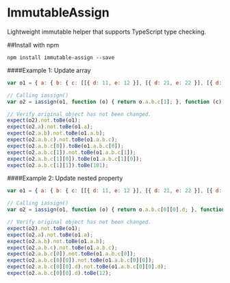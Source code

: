 # ImmutableAssign
Lightweight immutable helper that supports TypeScript type checking.

##Install with npm

    npm install immutable-assign --save

####Example 1: Update array

```javascript
var o1 = { a: { b: { c: [[{ d: 11, e: 12 }], [{ d: 21, e: 22 }], [{ d: 31, e: 32 }]] } } };

// Calling iassign()
var o2 = iassign(o1, function (o) { return o.a.b.c[1]; }, function (c) { c.push(101); return c; });

// Verify original object has not been changed.
expect(o2).not.toBe(o1);
expect(o2.a).not.toBe(o1.a);
expect(o2.a.b).not.toBe(o1.a.b);
expect(o2.a.b.c).not.toBe(o1.a.b.c);
expect(o2.a.b.c[0]).toBe(o1.a.b.c[0]);
expect(o2.a.b.c[1]).not.toBe(o1.a.b.c[1]);
expect(o2.a.b.c[1][0]).toBe(o1.a.b.c[1][0]);
expect(o2.a.b.c[1][1]).toBe(101);
```

####Example 2: Update nested property

```javascript
var o1 = { a: { b: { c: [[{ d: 11, e: 12 }], [{ d: 21, e: 22 }], [{ d: 31, e: 32 }]] } } };

// Calling iassign()
var o2 = iassign(o1, function (o) { return o.a.b.c[0][0].d; }, function (d) { return d + 1; });

// Verify original object has not been changed.
expect(o2).not.toBe(o1);
expect(o2.a).not.toBe(o1.a);
expect(o2.a.b).not.toBe(o1.a.b);
expect(o2.a.b.c).not.toBe(o1.a.b.c);
expect(o2.a.b.c[0]).not.toBe(o1.a.b.c[0]);
expect(o2.a.b.c[0][0]).not.toBe(o1.a.b.c[0][0]);
expect(o2.a.b.c[0][0].d).not.toBe(o1.a.b.c[0][0].d);
expect(o2.a.b.c[0][0].d).toBe(12);
```
